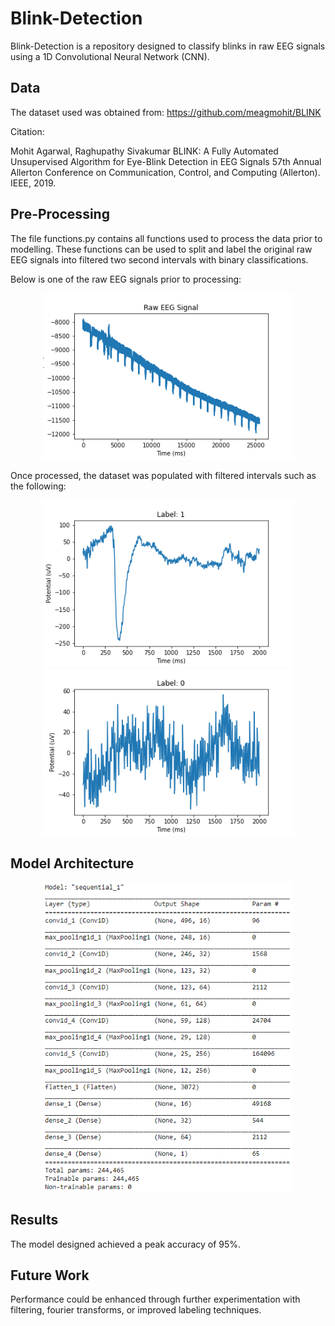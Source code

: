 # Blink-Detection

Blink-Detection is a repository designed to classify blinks in raw EEG signals using a 1D Convolutional Neural Network (CNN). 

## Data

The dataset used was obtained from: https://github.com/meagmohit/BLINK

Citation:

Mohit Agarwal, Raghupathy Sivakumar
BLINK: A Fully Automated Unsupervised Algorithm for Eye-Blink Detection in EEG Signals
57th Annual Allerton Conference on Communication, Control, and Computing (Allerton). IEEE, 2019.

## Pre-Processing

The file functions.py contains all functions used to process the data prior to modelling. These functions can be used to split and label the original raw EEG signals into filtered two second intervals with binary classifications.

Below is one of the raw EEG signals prior to processing:

<p align="center">
  <img src="images/raw-eeg-signal.png" width="400" title="Raw EEG Signal">
</p>

Once processed, the dataset was populated with filtered intervals such as the following:

<p align = "center">
  <img src="images/blink-processed.png" width="400" title="Signal Interval with Blink Classification Post Processing"/>
  <img src="images/non-blink-processed.png" width="400" title="Classified Non-Blink Interval Post Processing"/>
</p>

## Model Architecture

<p align="center">
  <img src="images/model-architecture.png" width="400" title="Model Architecture">
</p>

## Results

The model designed achieved a peak accuracy of 95%.

## Future Work

Performance could be enhanced through further experimentation with filtering, fourier transforms, or improved labeling techniques.